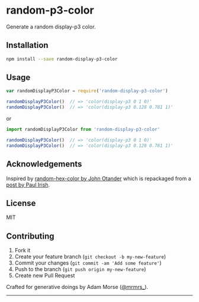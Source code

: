 # random-p3-color 

Generate a random display-p3 color.

## Installation

```bash
npm install --save random-display-p3-color
```

## Usage

```javascript
var randomDisplayP3Color = require('random-display-p3-color')

randomDisplayP3Color()  // => 'color(display-p3 0 1 0)'
randomDisplayP3Color()  // => 'color(display-p3 0.128 0.781 1)'
```

or

```javascript
import randomDisplayP3Color from 'random-display-p3-color'

randomDisplayP3Color()  // => 'color(display-p3 0 1 0)'
randomDisplayP3Color()  // => 'color(display-p3 0.128 0.781 1)'
```

## Acknowledgements

Inspired by [random-hex-color by John Otander](http://github.com/johno/random-hex-color) which is repackaged from a [post by Paul Irish](http://www.paulirish.com/2009/random-hex-color-code-snippets/).

## License

MIT

## Contributing

1. Fork it
2. Create your feature branch (`git checkout -b my-new-feature`)
3. Commit your changes (`git commit -am 'Add some feature'`)
4. Push to the branch (`git push origin my-new-feature`)
5. Create new Pull Request

Crafted for generative doings by Adam Morse ([@mrmrs_](https://twitter.com/mrmrs_)).

***

